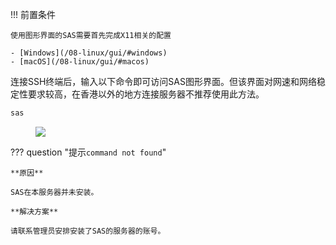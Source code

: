 !!! 前置条件

	使用图形界面的SAS需要首先完成X11相关的配置
	
	- [Windows](/08-linux/gui/#windows)
	- [macOS](/08-linux/gui/#macos)

连接SSH终端后，输入以下命令即可访问SAS图形界面。但该界面对网速和网络稳定性要求较高，在香港以外的地方连接服务器不推荐使用此方法。

```bash
sas
```

<figure><img src="/assets/sas-gui.png"></figure>

??? question "提示`command not found`"
	
	**原因**
	
	SAS在本服务器并未安装。
	
	**解决方案**
	
	请联系管理员安排安装了SAS的服务器的账号。